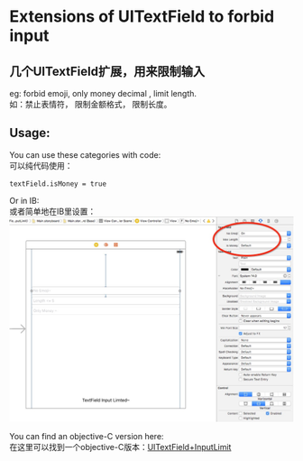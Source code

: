 # Extensions of UITextField to forbid input
几个UITextField扩展，用来限制输入
---
eg: forbid emoji, only money decimal , limit length.<br>
如：禁止表情符， 限制金额格式， 限制长度。<br>

Usage:
---
You can use these categories with code:<br>
可以纯代码使用：<br>

```
textField.isMoney = true
```

Or in IB:<br>
或者简单地在IB里设置：<br>
![InputLimit](https://github.com/DingHub/ScreenShots/blob/master/UITextField%20(InputLimit)/tl2.png)

You can find an objective-C version here:<br>
在这里可以找到一个objective-C版本：[UITextField+InputLimit](https://github.com/DingHub/UITextField-InputLimit-)
